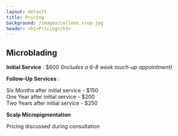 ```yaml
---
layout: default
title: Pricing
background: /images/colleen_crop.jpg
header: <h1>Pricing</h1>
---
```


## Microblading

**Initial Service** : $600 *(Includes a 6-8 week touch-up appointment)*

**Follow-Up Services** : 

Six Months after initial service -  $150<br>
One Year after initial service -  $200<br>
Two Years after initial service - $250

**Scalp Micropigmentation**

Pricing discussed during consultation


